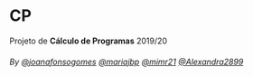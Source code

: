 # CP
Projeto de **Cálculo de Programas** 2019/20

###### By [@joanafonsogomes](https://github.com/joanafonsogomes) [@mariajbp](https://github.com/mariajbp) [@mimr21](https://github.com/mimr21) [@Alexandra2899]( https://github.com/Alexandra2899)
